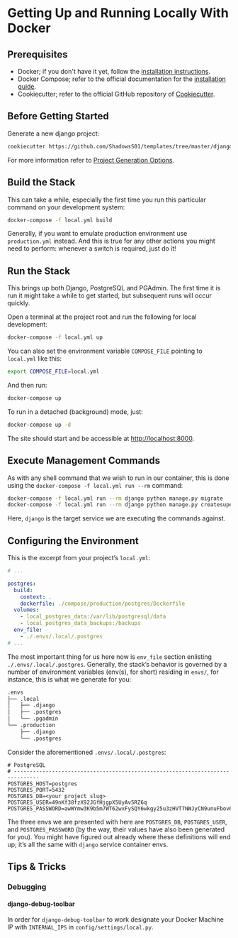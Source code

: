 # Getting Up and Running Locally With Docker

## Prerequisites

- Docker; if you don't have it yet, follow the [installation instructions](https://docs.docker.com/get-docker/#supported-platforms).
- Docker Compose; refer to the official documentation for the [installation guide](https://docs.docker.com/compose/install/).
- Cookiecutter; refer to the official GitHub repository of [Cookiecutter](https://github.com/cookiecutter/cookiecutter).

## Before Getting Started

Generate a new django project:

```bash
cookiecutter https://github.com/ShadowsS01/templates/tree/master/django
```

For more information refer to [Project Generation Options](./project-generation-options.md).

## Build the Stack

This can take a while, especially the first time you run this particular command on your development system:

```bash
docker-compose -f local.yml build
```

Generally, if you want to emulate production environment use `production.yml` instead. And this is true for any other actions you might need to perform: whenever a switch is required, just do it!

## Run the Stack

This brings up both Django, PostgreSQL and PGAdmin. The first time it is run it might take a while to get started, but subsequent runs will occur quickly.

Open a terminal at the project root and run the following for local development:

```bash
docker-compose -f local.yml up
```

You can also set the environment variable `COMPOSE_FILE` pointing to `local.yml` like this:

```bash
export COMPOSE_FILE=local.yml
```

And then run:

```bash
docker-compose up
```

To run in a detached (background) mode, just:

```bash
docker-compose up -d
```

The site should start and be accessible at <http://localhost:8000>.

## Execute Management Commands

As with any shell command that we wish to run in our container, this is done using the `docker-compose -f local.yml run --rm` command:

```bash
docker-compose -f local.yml run --rm django python manage.py migrate
docker-compose -f local.yml run --rm django python manage.py createsuperuser
```

Here, `django` is the target service we are executing the commands against.

## Configuring the Environment

This is the excerpt from your project’s `local.yml`:

```yml
# ...

postgres:
  build:
    context: .
    dockerfile: ./compose/production/postgres/Dockerfile
  volumes:
    - local_postgres_data:/var/lib/postgresql/data
    - local_postgres_data_backups:/backups
  env_file:
    - ./.envs/.local/.postgres
# ...
```

The most important thing for us here now is `env_file` section enlisting `./.envs/.local/.postgres`. Generally, the stack’s behavior is governed by a number of environment variables (env(s), for short) residing in `envs/`, for instance, this is what we generate for you:

```bash
.envs
├── .local
│   ├── .django
│   ├── .postgres
│   └── .pgadmin
└── .production
    ├── .django
    └── .postgres
```

Consider the aforementioned `.envs/.local/.postgres`:

```env
# PostgreSQL
# ------------------------------------------------------------------------------
POSTGRES_HOST=postgres
POSTGRES_PORT=5432
POSTGRES_DB=<your project slug>
POSTGRES_USER=49nKf38fzX92JGfHjgpX5UyAv5RZ6q
POSTGRES_PASSWORD=awWYmw3K9b5m7WT62wxFySQY6wkgy25u3zHVT7NWJyCN9unuFbov69cuiL2U
```

The three envs we are presented with here are `POSTGRES_DB`, `POSTGRES_USER`, and `POSTGRES_PASSWORD` (by the way, their values have also been generated for you). You might have figured out already where these definitions will end up; it’s all the same with `django` service container envs.

## Tips & Tricks

### Debugging

#### django-debug-toolbar

In order for `django-debug-toolbar` to work designate your Docker Machine IP with `INTERNAL_IPS` in `config/settings/local.py`.
